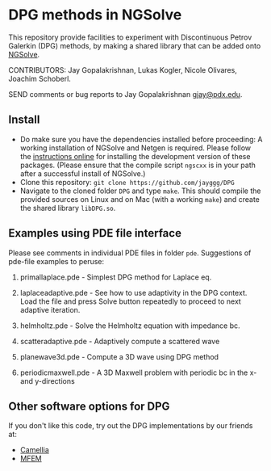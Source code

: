 # DPG methods in NGSolve

This repository provide facilities to experiment with Discontinuous Petrov Galerkin (DPG) methods, by making  a  shared library that can be added onto 
[NGSolve](http://sourceforge.net/projects/ngsolve/).

CONTRIBUTORS: Jay Gopalakrishnan, Lukas Kogler, Nicole Olivares, Joachim Schoberl.

SEND comments or bug reports to  Jay Gopalakrishnan <gjay@pdx.edu>.


## Install


- Do make sure you have the dependencies installed before proceeding: A working installation of NGSolve and Netgen is required. Please  follow the [instructions online](https://gitlab.asc.tuwien.ac.at/jschoeberl/ngsolve-docu/wikis/home) for installing the development version of these packages. (Please ensure that the compile script `ngscxx`  is in your path after a successful install of NGSolve.) 
- Clone this repository: `git clone https://github.com/jayggg/DPG`
- Navigate to the cloned folder `DPG` and type `make`. This should compile the provided sources on Linux and on Mac (with a working `make`) and create the shared library `libDPG.so`.


## Examples using PDE file interface

Please see comments in individual PDE files in folder `pde`.  Suggestions of pde-file examples to peruse:


1) primallaplace.pde  -  Simplest DPG method for Laplace eq.

2) laplaceadaptive.pde - See how to use adaptivity in the DPG
context. Load the file and press Solve button repeatedly to proceed to
next adaptive iteration.

3) helmholtz.pde - Solve the Helmholtz equation with impedance bc.

4) scatteradaptive.pde - Adaptively compute a scattered wave

5) planewave3d.pde - Compute a 3D wave using DPG method

6) periodicmaxwell.pde - A 3D Maxwell problem with periodic bc in the x- and y-directions


## Other software options for DPG  

If you don't like this code, try out the DPG implementations by our friends at: 

- [Camellia](https://github.com/CamelliaDPG/Camellia)
- [MFEM](https://github.com/mfem/mfem/blob/master/examples/ex8p.cpp)